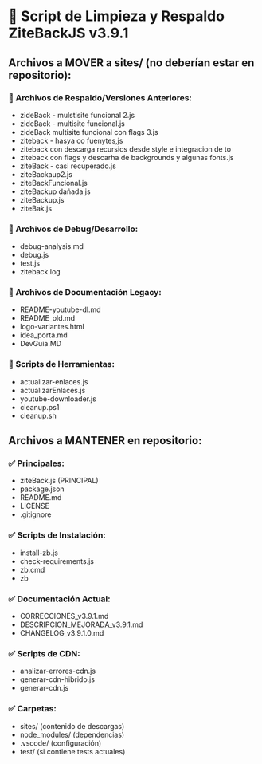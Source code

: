 # 🧹 Script de Limpieza y Respaldo ZiteBackJS v3.9.1

## Archivos a MOVER a sites/ (no deberían estar en repositorio):

### 📁 Archivos de Respaldo/Versiones Anteriores:
- zideBack - mulstisite funcional 2.js
- zideBack - multisite funcional.js  
- zideBack multisite funcional con flags 3.js
- ziteback - hasya co fuenytes,js
- ziteback con descarga recursios desde style e integracion de to
- ziteback con flags y descarha de backgrounds y algunas fonts.js
- ziteBack - casi recuperado.js
- ziteBackaup2.js
- ziteBackFuncional.js
- ziteBackup dañada.js
- ziteBackup.js
- ziteBak.js

### 📁 Archivos de Debug/Desarrollo:
- debug-analysis.md
- debug.js
- test.js
- ziteback.log

### 📁 Archivos de Documentación Legacy:
- README-youtube-dl.md
- README_old.md
- logo-variantes.html
- idea_porta.md
- DevGuia.MD

### 📁 Scripts de Herramientas:
- actualizar-enlaces.js
- actualizarEnlaces.js
- youtube-downloader.js
- cleanup.ps1
- cleanup.sh

## Archivos a MANTENER en repositorio:

### ✅ Principales:
- ziteBack.js (PRINCIPAL)
- package.json
- README.md
- LICENSE
- .gitignore

### ✅ Scripts de Instalación:
- install-zb.js
- check-requirements.js
- zb.cmd
- zb

### ✅ Documentación Actual:
- CORRECCIONES_v3.9.1.md
- DESCRIPCION_MEJORADA_v3.9.1.md
- CHANGELOG_v3.9.1.0.md

### ✅ Scripts de CDN:
- analizar-errores-cdn.js
- generar-cdn-hibrido.js
- generar-cdn.js

### ✅ Carpetas:
- sites/ (contenido de descargas)
- node_modules/ (dependencias)
- .vscode/ (configuración)
- test/ (si contiene tests actuales)
